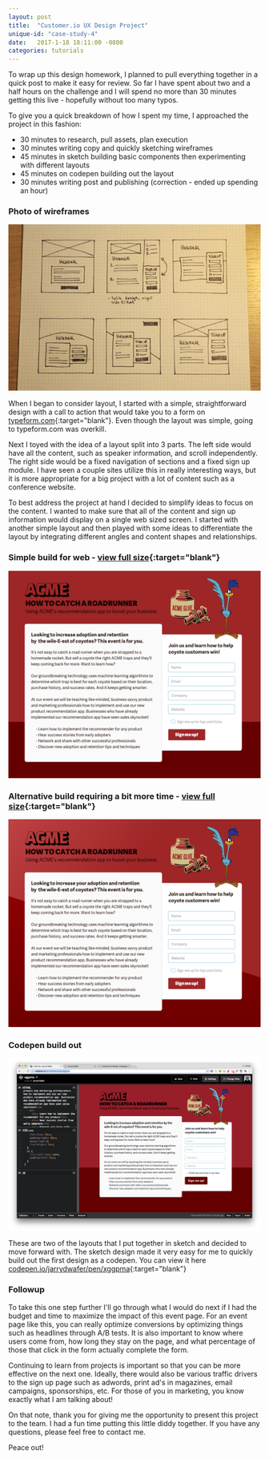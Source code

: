 ```yaml
---
layout: post
title:  "Customer.io UX Design Project"
unique-id: "case-study-4"
date:   2017-1-18 18:11:00 -0800
categories: tutorials
---
```


To wrap up this design homework, I planned to pull everything together in a quick post to make it easy for review. So far I have spent about two and a half hours on the challenge and I will spend no more than 30 minutes getting this live - hopefully without too many typos.

To give you a quick breakdown of how I spent my time, I approached the project in this fashion:

- 30 minutes to research, pull assets, plan execution
- 30 minutes writing copy and quickly sketching wireframes
- 45 minutes in sketch building basic components then experimenting with different layouts
- 45 minutes on codepen building out the layout
- 30 minutes writing post and publishing (correction - ended up spending an hour)

### Photo of wireframes
![](/assets/images/case-studies/customerio-wireframe.jpg)

When I began to consider layout, I started with a simple, straightforward design with a call to action that would take you to a form on [typeform.com](http://typeform.com){:target="blank"}. Even though the layout was simple, going to typeform.com was overkill.

Next I toyed with the idea of a layout split into 3 parts. The left side would have all the content, such as speaker information, and scroll independently. The right side would be a fixed navigation of sections and a fixed sign up module. I have seen a couple sites utilize this in really interesting ways, but it is more appropriate for a big project with a lot of content such as a conference website.

To best address the project at hand I decided to simplify ideas to focus on the content. I wanted to make sure that all of the content and sign up information would display on a single web sized screen. I started with another simple layout and then played with some ideas to differentiate the layout by integrating different angles and content shapes and relationships.

### Simple build for web - [view full size](/assets/images/case-studies/customerio-layout-3.png){:target="blank"}
![](/assets/images/case-studies/customerio-layout-3.png)

### Alternative build requiring a bit more time - [view full size](/assets/images/case-studies/customerio-layout-1.png){:target="blank"}
![](/assets/images/case-studies/customerio-layout-1.png)

### Codepen build out

![](/assets/images/case-studies/customerio-codepen.png)

These are two of the layouts that I put together in sketch and decided to move forward with. The sketch design made it very easy for me to quickly build out the first design as a codepen. You can view it here  [codepen.io/jarrydwafer/pen/xggpma](http://codepen.io/jarrydwafer/pen/xggpma){:target="blank"}

### Followup

To take this one step further I'll go through what I would do next if I had the budget and time to maximize the impact of this event page. For an event page like this, you can really optimize conversions by optimizing things such as headlines through A/B tests. It is also important to know where users come from, how long they stay on the page, and what percentage of those that click in the form actually complete the form.

Continuing to learn from projects is important so that you can be more effective on the next one. Ideally, there would also be various traffic drivers to the sign up page such as adwords, print ad's in magazines, email campaigns, sponsorships, etc. For those of you in marketing, you know exactly what I am talking about!

On that note, thank you for giving me the opportunity to present this project to the team. I had a fun time putting this little diddy together. If you have any questions, please feel free to contact me.

Peace out!
